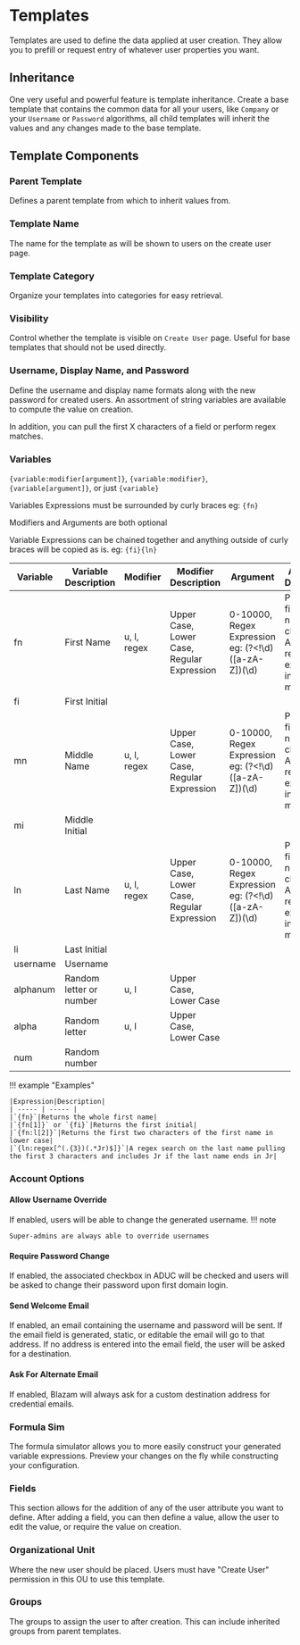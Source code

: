 # Templates
Templates are used to define the data applied at user
creation. They allow you to prefill or request entry
of whatever user properties you want.

## Inheritance
One very useful and powerful feature is template
inheritance. Create a base template that contains the
common data for all your users, like `Company` or your `Username` or `Password` algorithms, all
child templates will inherit the values and any changes made to the base template.

## Template Components
### Parent Template
Defines a parent template from which to inherit values from.

### Template Name
The name for the template as will be shown to users on
the create user page.

### Template Category
Organize your templates into categories for easy retrieval.

### Visibility
Control whether the template is visible on `Create User` page.
Useful for base templates that should not be used directly.

### Username, Display Name, and Password
Define the username and display name formats along with  the new password for created users.
An assortment of string variables are available to compute the value
on creation.

In addition, you can pull the first X characters of a field or perform
regex matches.


### Variables
`{variable:modifier[argument]}`, `{variable:modifier}`, `{variable[argument]}`, or just `{variable}`

Variables Expressions must be surrounded by curly braces eg: `{fn}`

Modifiers and Arguments are both optional

Variable Expressions can be chained together and anything outside of curly braces will
be copied as is. eg: `{fi}{ln}`

|Variable|Variable Description|Modifier|Modifier Description|Argument|Argument Description|
| -------- | -------- | -------- | -------- | -------- | -------- |
|fn|First Name|u, l, regex|Upper Case, Lower Case, Regular Expression|0-10000, Regex Expression eg: (?<!\d)([a-zA-Z])(\d)| Pulls the first x number of characters, A custom regular expression in match mode|
|fi|First Initial| | | | |
|mn|Middle Name|u, l, regex|Upper Case, Lower Case, Regular Expression|0-10000, Regex Expression eg: (?<!\d)([a-zA-Z])(\d)|Pulls the first x number of characters, A custom regular expression in match mode|
|mi|Middle Initial| | | | |
|ln|Last Name|u, l, regex|Upper Case, Lower Case, Regular Expression|0-10000, Regex Expression eg: (?<!\d)([a-zA-Z])(\d)|Pulls the first x number of characters, A custom regular expression in match mode|
|li|Last Initial| | | | |
|username|Username| | | | |
|alphanum|Random letter or number|u, l|Upper Case, Lower Case| | |
|alpha|Random letter|u, l|Upper Case, Lower Case| | |
|num|Random number| | | | |

!!! example "Examples"

	|Expression|Description|
	| ----- | ----- |
	|`{fn}`|Returns the whole first name|
	|`{fn[1]}` or `{fi}`|Returns the first initial|
	|`{fn:l[2]}`|Returns the first two characters of the first name in lower case|
	|`{ln:regex[^(.{3})(.*Jr)$]}`|A regex search on the last name pulling the first 3 characters and includes Jr if the last name ends in Jr|

### Account Options
#### Allow Username Override
If enabled, users will be able to change the generated username.
!!! note

	Super-admins are always able to override usernames

#### Require Password Change
If enabled, the associated checkbox in ADUC will be checked and users
will be asked to change their password upon first domain login.

#### Send Welcome Email
If enabled, an email containing the username and password will be sent. If 
the email field is generated, static, or editable the email will go to that address. If
no address is entered into the email field, the user will be asked for a destination.

#### Ask For Alternate Email
If enabled, Blazam will always ask for a custom destination address for credential emails.

### Formula Sim
The formula simulator allows you to more easily construct your generated variable
expressions. Preview your changes on the fly while constructing your configuration.

### Fields
This section allows for the addition of any of the user attribute you want to define.
After adding a field, you can then define a value, allow the user to edit the value,
or require the value on creation.

### Organizational Unit
Where the new user should be placed. Users must have "Create User" permission in this OU to use this template.

### Groups
The groups to assign the user to after creation. This can include inherited groups
from parent templates.